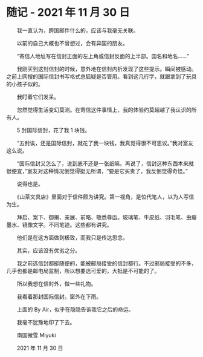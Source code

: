 # 随记 - 2021 年 11 月 30 日

　　我一直认为，跨国邮件什么的，应该与我毫无关联。

　　以前的自己大概也不曾想过，会有异国的朋友。

　　“寄信人地址写在信封正面的左上角或信封反面的上半部。国名和地名……”

　　我刚买到这封信封的时候，意外地在信封内折发现了这些提示。瞬间被感动。之前上网搜的国际信封书写格式总狐疑是否管用。看到这几行字，就跟拿到了玩具的小孩子似的。

　　我盯着它们发呆。

　　忽然觉得生活变幻莫测。在寄信这件事情上，我的体验约莫超越了我认识的所有人。

　　5 封国际信封，花了我 1 块钱。

　　“五封诶，还是国际信封，就花了我一块钱，我真觉得很不可思议。”我对室友这么说。

　　“国际信封又怎么了，说到底不还是一张纸嘛。再说了，信封这种东西本来就很便宜，”室友对这种情况倒觉得挺无所谓，“要是它买贵了，我反倒觉得奇怪。”

　　说得也是。

　　《山茶文具店》里面对于信件颇为讲究。第一视角，是位代笔人，以为人写信为生。

　　拜启、案下、御揭、亲展、前略、敬悉尊函。玻璃笔、牛皮纸、羽毛笔、虫瘿墨水、镜像文字。不同笔迹。这些都有讲究。

　　他们是在这方面做到极致，而我只是传达思念。

　　其实，应该没有优劣之分。

　　我之前选信封都挺随便的，能被邮局接受的信封都行。不过邮局接受的不多，几乎也都是邮电局监制，所以想要选可爱的，大抵是不可能的了。

　　所以我想在信封外，做一些礼物。

　　我看着那封国际信封。窗外在下雨。

　　上面的 By Air，似乎在隐隐告诉我它之后的命运。

　　我毫不犹豫地印了下去。



　　南国微雪 Miyuki

　　2021 年 11 月 30 日

